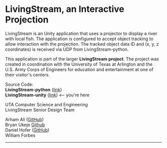 # LivingStream, an Interactive Projection

LivingStream is an Unity application that uses a projector to display a river with local fish. The application is configured to accept object tracking to allow interaction with the projection. The tracked object data ID and (x, y, z coordinates) is received via UDP from LivingStream-python.

This application is part of the larger **LivingStream project**. The project was created in coordination with the University of Texas at Arlington and the U.S. Army Corps of Engineers for education and entertainment at one of their visitor's centers.

Source Code: \
**LivingStream-python** ([link](https://github.com/275RR-Public/LivingStream-python)) \
**LivingStream-unity** ([link](https://github.com/275RR-Public/LivingStream-unity)) <-- you're here

UTA Computer Science and Engineering \
LivingStream Senior Design Team

Arham Ali ([GitHub](https://github.com/ara1399/)) \
Bryan Ukeje​ [Github](https://github.com/BUkeje) \
Daniel Hofer​ ([GitHub](https://github.com/275RR-Public/)) \
William Forbes​

---
